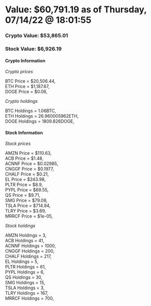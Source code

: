 # Value: $60,791.19 as of Thursday, 07/14/22 @ 18:01:55 

### Crypto Value: $53,865.01

### Stock Value: $6,926.19

#### Crypto Information 
*Crypto prices* 

BTC Price = $20,506.44,  
ETH Price = $1,187.67,  
DOGE Price = $0.06,  


*Crypto holdings* 

BTC Holdings = 1.06BTC,  
ETH Holdings = 26.960005962ETH,  
DOGE Holdings = 1809.826DOGE,  


#### Stock Information 

*Stock prices* 

AMZN Price = $110.63,  
ACB Price = $1.48,  
ACNNF Price = $0.02985,  
CNGGF Price = $0.1977,  
CHALF Price = $0.21,  
EL Price = $243.98,  
PLTR Price = $8.9,  
PYPL Price = $69.55,  
QS Price = $9.71,  
SMG Price = $79.08,  
TSLA Price = $714.94,  
TLRY Price = $3.69,  
MRRCF Price = $1e-05,  


*Stock holdings* 

AMZN Holdings = 3,  
ACB Holdings = 41,  
ACNNF Holdings = 1000,  
CNGGF Holdings = 200,  
CHALF Holdings = 217,  
EL Holdings = 5,  
PLTR Holdings = 61,  
PYPL Holdings = 6,  
QS Holdings = 30,  
SMG Holdings = 15,  
TSLA Holdings = 3,  
TLRY Holdings = 167,  
MRRCF Holdings = 700,  



